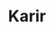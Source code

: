 ---
title: "Karir"
meta_title: "GPE - Karir"
description: "this is meta description"
draft: false
---